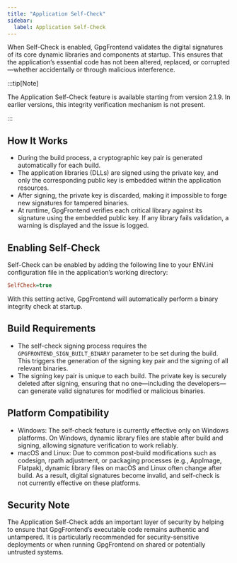 ```yaml
---
title: "Application Self-Check"
sidebar:
  label: Application Self-Check
---
```


When Self-Check is enabled, GpgFrontend validates the digital signatures of its
core dynamic libraries and components at startup. This ensures that the
application’s essential code has not been altered, replaced, or
corrupted—whether accidentally or through malicious interference.

:::tip[Note]

The Application Self-Check feature is available starting from version
2.1.9. In earlier versions, this integrity verification mechanism is not
present.

:::

## How It Works

- During the build process, a cryptographic key pair is generated automatically
  for each build.
- The application libraries (DLLs) are signed using the private key, and only
  the corresponding public key is embedded within the application resources.
- After signing, the private key is discarded, making it impossible to forge new
  signatures for tampered binaries.
- At runtime, GpgFrontend verifies each critical library against its signature
  using the embedded public key. If any library fails validation, a warning is
  displayed and the issue is logged.

## Enabling Self-Check

Self-Check can be enabled by adding the following line to your ENV.ini
configuration file in the application’s working directory:

```ini
SelfCheck=true
```

With this setting active, GpgFrontend will automatically perform a binary
integrity check at startup.

## Build Requirements

- The self-check signing process requires the `GPGFRONTEND_SIGN_BUILT_BINARY`
  parameter to be set during the build. This triggers the generation of the
  signing key pair and the signing of all relevant binaries.
- The signing key pair is unique to each build. The private key is securely
  deleted after signing, ensuring that no one—including the developers—can
  generate valid signatures for modified or malicious binaries.

## Platform Compatibility

- Windows: The self-check feature is currently effective only on Windows
  platforms. On Windows, dynamic library files are stable after build and
  signing, allowing signature verification to work reliably.
- macOS and Linux: Due to common post-build modifications such as codesign,
  rpath adjustment, or packaging processes (e.g., AppImage, Flatpak), dynamic
  library files on macOS and Linux often change after build. As a result,
  digital signatures become invalid, and self-check is not currently effective
  on these platforms.

## Security Note

The Application Self-Check adds an important layer of security by helping to
ensure that GpgFrontend’s executable code remains authentic and untampered. It
is particularly recommended for security-sensitive deployments or when running
GpgFrontend on shared or potentially untrusted systems.
